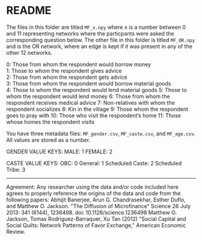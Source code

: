 # README
The files in this folder are titled `MF_x.npy` where x is a number between 
0 and 11 representing networks where the particpants were asked the corresponding question below. 
The other file in this folder is titled `MF_OR.npy` and is the OR network, where an edge is kept if it was present in any of the other 12 networks.

0: Those from whom the respondent would borrow money     
1: Those to whom the respondent gives advice     
2: Those from whom the respondent gets advice     
3: Those from whom the respondent would borrow material goods    
4: Those to whom the respondent would lend material goods
5: Those to whom the respondent would lend money
6: Those from whom the respondent receives medical advice
7: Non-relatives with whom the respondent socializes
8: Kin in the village
9: Those whom the respondent goes to pray with
10: Those who visit the respondent’s home
11: Those whose homes the respondent visits

You have three metadata files: `MF_gender.csv`, `MF_caste.csv`, and `MF_age.csv`. All values are stored as a number.

GENDER VALUE KEYS:
MALE: 1
FEMALE: 2

CASTE VALUE KEYS:
OBC: 0
General: 1
Scheduled Caste: 2
Scheduled Tribe: 3

--------------------------------------------------------------------------------------------------------
Agreement: Any researcher using the data and/or code included here agrees to properly reference the origins of the data and code from the following papers:
Abhijit Banerjee, Arun G. Chandrasekhar, Esther Duflo, and Matthew O. Jackson. "The Diffusion of Microfinance" Science 26 July 2013: 341 (6144), 1236498. doi: 10.1126/science.1236498
Matthew O. Jackson, Tomas Rodriguez-Barraquer, Xu Tan (2012) "Social Capital and Social Quilts: Network Patterns of Favor Exchange," American Economic Review.

